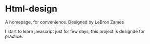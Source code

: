 # Html-design
A homepage, for convenience.
Designed by LeBron Zames

I start to learn javascript just for few days, this project is designde for practice.


